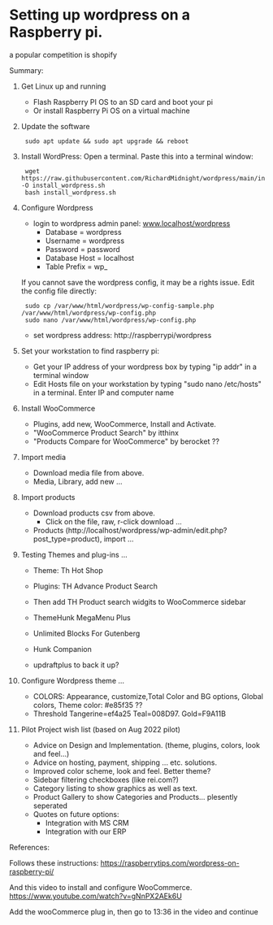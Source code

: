 
# Setting up wordpress on a Raspberry pi.
a popular competition is shopify

Summary:

1) Get Linux up and running
    - Flash Raspberry PI OS to an SD card and boot your pi
    - Or install Raspberry Pi OS on a virtual machine

2) Update the software

        sudo apt update && sudo apt upgrade && reboot
    
1) Install WordPress:  Open a terminal.  Paste this into a terminal window:
    
        wget https://raw.githubusercontent.com/RichardMidnight/wordpress/main/install_wordpress.sh -O install_wordpress.sh
        bash install_wordpress.sh
 
2) Configure Wordpress
    - login to wordpress admin panel: www.localhost/wordpress
        -  Database = wordpress
        -  Username = wordpress
        -  Password = password
        -  Database Host = localhost
        -  Table Prefix = wp_
           
    If you cannot save the wordpress config, it may be a rights issue. Edit the config file directly:

        sudo cp /var/www/html/wordpress/wp-config-sample.php /var/www/html/wordpress/wp-config.php
        sudo nano /var/www/html/wordpress/wp-config.php

   - set wordpress address: http://raspberrypi/wordpress
    
5) Set your workstation to find raspberry pi:
    - Get your IP address of your wordpress box by typing "ip addr" in a terminal window
    - Edit Hosts file on your workstation by typing "sudo nano /etc/hosts" in a terminal.  Enter IP and computer name

6) Install WooCommerce
    - Plugins, add new, WooCommerce, Install and Activate.
    - "WooCommerce Product Search" by itthinx
    - "Products Compare for WooCommerce" by berocket ??

7) Import media
    - Download media file from above.
    - Media, Library, add new ...

8) Import products
    - Download products csv from above.
        - Click on the file, raw, r-click download ...
    - Products (http://localhost/wordpress/wp-admin/edit.php?post_type=product), import ...
   
    
 9) Testing Themes and plug-ins ...
    - Theme: Th Hot Shop
    - Plugins: TH Advance Product Search
    - Then add TH Product search widgits to WooCommerce sidebar
    - ThemeHunk MegaMenu Plus
    - Unlimited Blocks For Gutenberg
    - Hunk Companion
    
    - updraftplus to back it up?

10) Configure Wordpress theme ...
    - COLORS: Appearance, customize,Total Color and BG options, Global colors, Theme color: #e85f35  ??
    - Threshold Tangerine=ef4a25  Teal=008D97.   Gold=F9A11B

11) Pilot Project wish list (based on Aug 2022 pilot)
    - Advice on Design and Implementation.  (theme, plugins, colors, look and feel...)
    - Advice on hosting, payment, shipping ... etc.  solutions.
    - Improved color scheme, look and feel.  Better theme?
    - Sidebar filtering checkboxes (like rei.com?)
    - Category listing to show graphics as well as text.
    - Product Gallery to show Categories and Products... plesently seperated
    - Quotes on future options:
        -   Integration with MS CRM
        -   Integration with our ERP    
    

References:

Follows these instructions:  https://raspberrytips.com/wordpress-on-raspberry-pi/

And this video to install and configure WooCommerce.  https://www.youtube.com/watch?v=gNnPX2AEk6U

Add the wooCommerce plug in, then go to 13:36 in the video and continue


